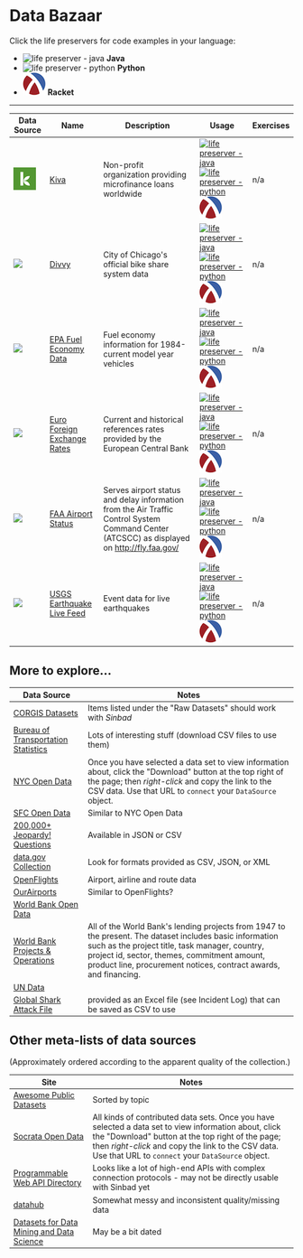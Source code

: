# Data Bazaar

Click the life preservers  for code examples in your language:

* ![life preserver - java](https://openclipart.org/image/40px/svg_to_png/280409/lifesaver-colour.png) **Java**
* ![life preserver - python](https://openclipart.org/image/40px/svg_to_png/3332/barretr-Lifesaver.png) **Python**
* ![lambda - racket](racket-logo-40px.png) **Racket**

----

Data Source  | **Name** | **Description** |  **Usage** | **Exercises**
------------ | -------- | ---------- | ------------ | --------
   ![](kiva.png) | [Kiva](http://build.kiva.org/) | Non-profit organization providing microfinance loans worldwide | [![life preserver - java](https://openclipart.org/image/40px/svg_to_png/280409/lifesaver-colour.png)](gallery/kiva-java) [![life preserver - python](https://openclipart.org/image/40px/svg_to_png/3332/barretr-Lifesaver.png)](gallery/kiva-python) [![lambda - racket](racket-logo-40px.png)](gallery/kiva-racket)  | n/a
![](https://openclipart.org/image/72px/svg_to_png/177212/bike-citizen.png) | [Divvy](https://www.divvybikes.com/system-data) | City of Chicago's official bike share system data | [![life preserver - java](https://openclipart.org/image/40px/svg_to_png/280409/lifesaver-colour.png)](gallery/divvy-java) [![life preserver - python](https://openclipart.org/image/40px/svg_to_png/3332/barretr-Lifesaver.png)](gallery/divvy-python) [![lambda - racket](racket-logo-40px.png)](gallery/divvy-racket)  | n/a
   ![](https://openclipart.org/image/72px/svg_to_png/190178/SimpleBrightGreenCarTopView.png) | [EPA Fuel Economy Data](http://www.fueleconomy.gov/feg/ws/) |  Fuel economy information for 1984-current model year vehicles | [![life preserver - java](https://openclipart.org/image/40px/svg_to_png/280409/lifesaver-colour.png)](gallery/fueleconomy-java) [![life preserver - python](https://openclipart.org/image/40px/svg_to_png/3332/barretr-Lifesaver.png)](gallery/fueleconomy-python) [![lambda - racket](racket-logo-40px.png)](gallery/fueleconomy-racket) | n/a
   ![](https://openclipart.org/image/72px/svg_to_png/270549/currency-exchange-icon.png) | [Euro Foreign Exchange Rates](http://www.ecb.europa.eu/stats/policy_and_exchange_rates/euro_reference_exchange_rates/html/index.en.html) | Current and historical references rates provided by the European Central Bank | [![life preserver - java](https://openclipart.org/image/40px/svg_to_png/280409/lifesaver-colour.png)](gallery/euro-forex-java) [![life preserver - python](https://openclipart.org/image/40px/svg_to_png/3332/barretr-Lifesaver.png)](gallery/euro-forex-python) [![lambda - racket](racket-logo-40px.png)](gallery/euro-forex-racket) | n/a
   ![](https://openclipart.org/image/72px/svg_to_png/218694/airport.png) | [FAA Airport Status](http://services.faa.gov/docs/services/airport/) | Serves airport status and delay information from the Air Traffic Control System Command Center (ATCSCC) as displayed on http://fly.faa.gov/ | [![life preserver - java](https://openclipart.org/image/40px/svg_to_png/280409/lifesaver-colour.png)](gallery/faa-airport-java) [![life preserver - python](https://openclipart.org/image/40px/svg_to_png/3332/barretr-Lifesaver.png)](gallery/faa-airport-python) [![lambda - racket](racket-logo-40px.png)](gallery/faa-airport-racket) | n/a
   ![](https://openclipart.org/image/72px/svg_to_png/190876/earthquake01.png) | [USGS Earthquake Live Feed](https://earthquake.usgs.gov/earthquakes/feed/) | Event data for live earthquakes | [![life preserver - java](https://openclipart.org/image/40px/svg_to_png/280409/lifesaver-colour.png)](gallery/earthquakes-usgs-java) [![life preserver - python](https://openclipart.org/image/40px/svg_to_png/3332/barretr-Lifesaver.png)](gallery/earthquakes-usgs-python) [![lambda - racket](racket-logo-40px.png)](gallery/earthquakes-usgs-racket) | n/a




## More to explore...

Data Source | Notes
----------- | --------
[CORGIS Datasets](https://think.cs.vt.edu/corgis/) | Items listed under the "Raw Datasets" should work with *Sinbad*
[Bureau of Transportation Statistics](https://www.transtats.bts.gov/DataIndex.asp) | Lots of interesting stuff (download CSV files to use them)
[NYC Open Data](https://opendata.cityofnewyork.us/data/) | Once you have selected a data set to view information about, click the "Download" button at the top right of the page; then *right-click* and copy the link to the CSV data. Use that URL to `connect` your `DataSource` object.
[SFC Open Data](https://datasf.org/opendata/) | Similar to NYC Open Data
[200,000+ Jeopardy! Questions](http://www.reddit.com/r/datasets/comments/1uyd0t/200000_jeopardy_questions_in_a_json_file/) | Available in JSON or CSV
[data.gov Collection](https://catalog.data.gov/dataset) | Look for formats provided as CSV, JSON, or XML
[OpenFlights](https://openflights.org/data.html) | Airport, airline and route data
[OurAirports](http://ourairports.com/data/) | Similar to OpenFlights?
[World Bank Open Data](https://data.worldbank.org/) | 
[World Bank Projects & Operations](https://data.worldbank.org/data-catalog/projects-portfolio) | All of the World Bank's lending projects from 1947 to the present. The dataset includes basic information such as the project title, task manager, country, project id, sector, themes, commitment amount, product line, procurement notices, contract awards, and financing.
[UN Data](http://data.un.org/) | 
[Global Shark Attack File](http://www.sharkattackfile.net/) | provided as an Excel file (see Incident Log) that can be saved as CSV to use

## Other meta-lists of data sources

(Approximately ordered according to the apparent quality of the collection.)

Site | Notes
----------- | --------
[Awesome Public Datasets](https://github.com/caesar0301/awesome-public-datasets) | Sorted by topic
[Socrata Open Data](https://opendata.socrata.com/) | All kinds of contributed data sets. Once you have selected a data set to view information about, click the "Download" button at the top right of the page; then *right-click* and copy the link to the CSV data. Use that URL to `connect` your `DataSource` object.
[Programmable Web API Directory](https://www.programmableweb.com/category/all/apis) | Looks like a lot of high-end APIs with complex connection protocols - may not be directly usable with Sinbad yet
[datahub](http://datahub.io/dataset) | Somewhat messy and inconsistent quality/missing data
[Datasets for Data Mining and Data Science](http://www.kdnuggets.com/datasets/index.html) | May be a bit dated


